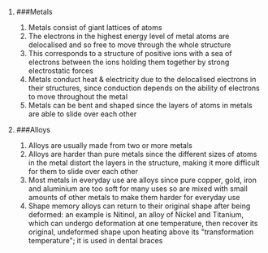 1. ###Metals

    1. Metals consist of giant lattices of atoms
    2. The electrons in the highest energy level of metal atoms are delocalised and so free to move through the whole structure
    3. This corresponds to a structure of positive ions with a sea of electrons between the ions holding them together by strong electrostatic forces
    4. Metals conduct heat & electricity due to the delocalised electrons in their structures, since conduction depends on the ability of electrons to move throughout the metal
    5. Metals can be bent and shaped since the layers of atoms in metals are able to slide over each other
2. ###Alloys

    1. Alloys are usually made from two or more metals
    2. Alloys are harder than pure metals since the different sizes of atoms in the metal distort the layers in the structure, making it more difficult for them to slide over each other
    3. Most metals in everyday use are alloys since pure copper, gold, iron and aluminium are too soft for many uses so are mixed with small amounts of other metals to make them harder for everyday use
    4. Shape memory alloys can return to their original shape after being deformed: an example is Nitinol, an alloy of Nickel and Titanium, which can undergo deformation at one temperature, then recover its original, undeformed shape upon heating above its "transformation temperature"; it is used in dental braces
